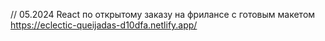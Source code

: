 // 05.2024 React по открытому заказу на фрилансе с готовым макетом https://eclectic-queijadas-d10dfa.netlify.app/
